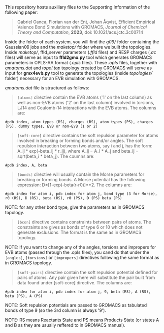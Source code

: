 This repository hosts auxiliary files to the Supporting Information of the following paper:  
>Gabriel Oanca, Florian van der Ent, Johan Åqvist, Efficient Empirical Valence Bond Simulations with GROMACS, *Journal of Chemical Theory and Computation*, **2023**, doi: 10.1021/acs.jctc.3c00714  


Inside the folder of each system, you will find the *g09/* folder containing the Gaussian09 jobs and the
*maketop/* folder where we built the topologies. Inside *maketop/*, ffld_server parameters (*.ffld* files)
and RESP charges (*.ac* files) will serve as input to **ffld2gmx.py** tool which generates GROMACS parameters
in OPLS-AA format (*.opls* files). These *.opls* files, together with *qmatoms.dat* and *topol.top*
topology created by GROMACS will serve as input for **gmx4evb.py** tool to generate the topologies
(inside *topologies/* folder) necessary for an EVB simulation with GROMACS.  

*qmatoms.dat* file is structured as follows:  

>`[atoms]` directive contain the EVB atoms ('1' on the last column) as well as non-EVB atoms ('2' on the last column) involved in torsions, LJ14 and Coulomb-14 interactions with the EVB atoms. The columns are:  

`#pdb index, atom types (RS), charges (RS), atom types (PS), charges (PS), dummy types, EVB or non-EVB (1 or 2)`  

>`[soft-core]` directive contains the soft repulsion parameter for atoms involved in breaking or forming bonds and/or angles. The soft repulsion interaction between two atoms, say i and j, has the form: A_ij * exp(-beta_ij * r_ij), where A_ij = A_i * A_j and beta_ij = sqrt(beta_i * beta_j). The coumns are:  

`#pdb index, A, beta`  

>`[bonds]` directive will usually contain the Morse parameters for breaking or forming bonds.
A Morse potential has the following expression: D*[1-exp(-beta(r-r0)]**2. The columns are:  

`#pdb index for atom i, pdb index for atom j, bond type (3 for Morse), r0 (RS), D (RS), beta (RS), r0 (PS), D (PS) beta (PS)`  

NOTE: for any other bond type, give the parameters as in GROMACS topology.  

>`[bcon]` directive contains constraints between pairs of atoms. The constraints are gives as bonds of type 6 or 10 which does not generate exclusions. The format is the same as in GROMACS topology.  

NOTE: If you want to change any of the angles, torsions and impropers for EVB atoms (passed through the .opls files), you cand do that under the `[angles]`, `[torsions]` or `[impropers]` directives following the same format as in GROMACS topology.  

>`[soft-pairs]` directive contain the soft repulsion potential defined for pairs of atoms. Any pair given here will substitute the pair built from data found under [soft-core] directive. The columns are:  

`#pdb index for atom i, pdb index for atom j, 9, beta (RS), A (RS), beta (PS), A (PS)`  

NOTE: Soft repulsion potentials are passed to GROMACS as tabulated bonds of type 9 (so the 3rd column is always '9').  

NOTE: RS means Reactants State and PS means Products State (or states A and B as they are usually reffered to in GROMACS manual).  




